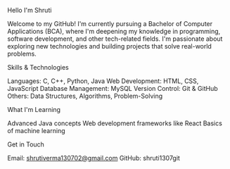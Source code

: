 Hello I'm Shruti

Welcome to my GitHub! I'm currently pursuing a Bachelor of Computer Applications (BCA), where I'm deepening my knowledge in programming, software development, and other tech-related fields. I'm passionate about exploring new technologies and building projects that solve real-world problems.

 Skills & Technologies
 
Languages: C, C++, Python, Java
Web Development: HTML, CSS, JavaScript
Database Management: MySQL
Version Control: Git & GitHub
Others: Data Structures, Algorithms, Problem-Solving

What I'm Learning

Advanced Java concepts
Web development frameworks like React
Basics of machine learning

 Get in Touch
 
Email: shrutiverma130702@gmail.com
GitHub: shruti1307git
